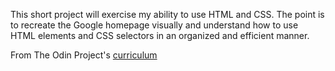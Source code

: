 This short project will exercise my ability to use HTML and CSS. The point is to recreate the Google homepage visually and understand how to use HTML elements and CSS selectors in an organized and efficient manner.

From The Odin Project's [curriculum](http://www.theodinproject.com/courses/web-development-101/lessons/html-css)